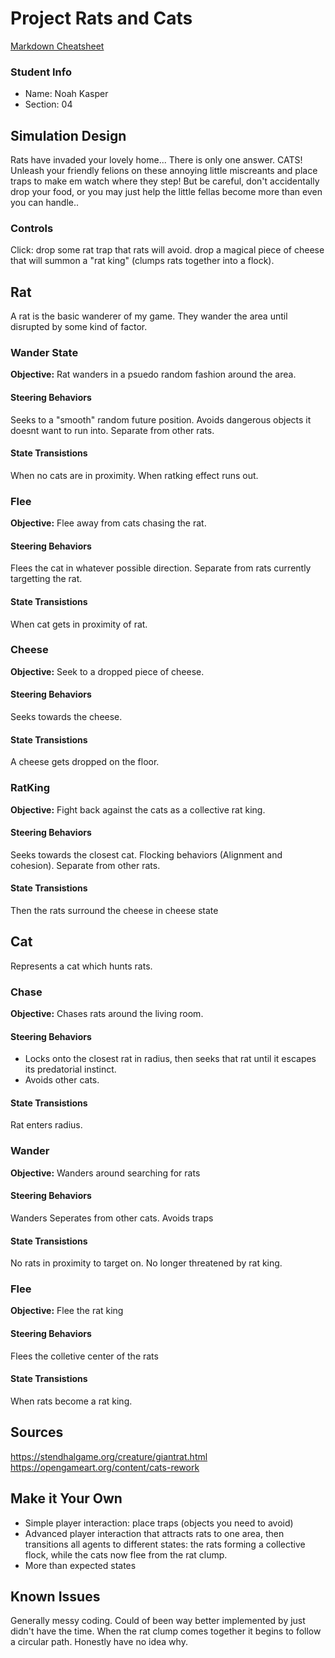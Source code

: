 # Project Rats and Cats

[Markdown Cheatsheet](https://github.com/adam-p/markdown-here/wiki/Markdown-Here-Cheatsheet)

### Student Info

-   Name: Noah Kasper
-   Section: 04

## Simulation Design

Rats have invaded your lovely home... There is only one answer. CATS! Unleash your friendly felions on these annoying little miscreants and place traps to make em watch where they step! But be careful, don't accidentally drop your food, or you may just help the little fellas become more than even you can handle..

### Controls


Click: drop some rat trap that rats will avoid.
        drop a magical piece of cheese that will summon a "rat king" (clumps rats together into a flock).

## Rat

A rat is the basic wanderer of my game. They wander the area until disrupted by some kind of factor.

### Wander State

**Objective:** Rat wanders in a psuedo random fashion around the area.

#### Steering Behaviors

Seeks to a "smooth" random future position.
Avoids dangerous objects it doesnt want to run into.
Separate from other rats.
   
#### State Transistions

When no cats are in proximity.
When ratking effect runs out.
   
### Flee

**Objective:** Flee away from cats chasing the rat.

#### Steering Behaviors

Flees the cat in whatever possible direction.
Separate from rats currently targetting the rat.
   
#### State Transistions

When cat gets in proximity of rat.

### Cheese

**Objective:** Seek to a dropped piece of cheese.

#### Steering Behaviors

Seeks towards the cheese.
   
#### State Transistions

A cheese gets dropped on the floor.

### RatKing

**Objective:** Fight back against the cats as a collective rat king.

#### Steering Behaviors

Seeks towards the closest cat.
Flocking behaviors (Alignment and cohesion).
Separate from other rats.
   
#### State Transistions

Then the rats surround the cheese in cheese state

## Cat

Represents a cat which hunts rats.

### Chase

**Objective:** Chases rats around the living room.

#### Steering Behaviors

- Locks onto the closest rat in radius, then seeks that rat until it escapes its predatorial instinct.
- Avoids other cats.
   
#### State Transistions

Rat enters radius.
   
### Wander

**Objective:** Wanders around searching for rats

#### Steering Behaviors

Wanders
Seperates from other cats.
Avoids traps
   
#### State Transistions

No rats in proximity to target on.
No longer threatened by rat king.

### Flee

**Objective:** Flee the rat king

#### Steering Behaviors

Flees the colletive center of the rats
   
#### State Transistions

When rats become a rat king.

## Sources

https://stendhalgame.org/creature/giantrat.html
https://opengameart.org/content/cats-rework

## Make it Your Own

- Simple player interaction: place traps (objects you need to avoid)
- Advanced player interaction that attracts rats to one area, then transitions all agents to different states: the rats forming a collective flock, while the cats now flee from the rat clump.
- More than expected states


## Known Issues

Generally messy coding. Could of been way better implemented by just didn't have the time. When the rat clump comes together it begins to follow a circular path. Honestly have no idea why.

